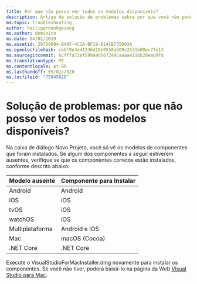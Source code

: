 ```yaml
---
title: Por que não posso ver todos os modelos disponíveis?
description: Artigo de solução de problemas sobre por que você não pode ver todos os modelos disponíveis.
ms.topic: troubleshooting
author: heiligerdankgesang
ms.author: dominicn
ms.date: 04/02/2019
ms.assetid: 297D9094-B40F-4C1A-BF19-B14CB735003A
ms.openlocfilehash: cb6f9e3a41236d10b0558a508c2531b08ec7fe13
ms.sourcegitcommit: 6cfffa72af599a9d667249caaaa411bb28ea69fd
ms.translationtype: MT
ms.contentlocale: pt-BR
ms.lasthandoff: 09/02/2020
ms.locfileid: "75845828"
---
```

# <a name="troubleshooting-why-can-i-not-see-all-available-templates"></a>Solução de problemas: por que não posso ver todos os modelos disponíveis?

Na caixa de diálogo Novo Projeto, você só vê os modelos de componentes que foram instalados. Se algum dos componentes a seguir estiverem ausentes, verifique se que os componentes corretos estão instalados, conforme descrito abaixo:

|Modelo ausente  |Componente para Instalar  |
|---------|---------|
|Android     |Android        |
|iOS     |iOS         |
|tvOS     |iOS         |
|watchOS     |iOS         |
|Multiplataforma     |Android e iOS         |
|Mac     |macOS (Cocoa)         |
|.NET Core     |.NET Core         |

Execute o VisualStudioForMacInstaller.dmg novamente para instalar os componentes. Se você não tiver, poderá baixá-lo na página da Web [Visual Studio para Mac](https://visualstudio.microsoft.com/vs/mac/).
